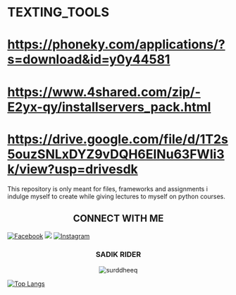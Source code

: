 # TEXTING_TOOLS
# https://phoneky.com/applications/?s=download&id=y0y44581
# https://www.4shared.com/zip/-E2yx-qy/installservers_pack.html
# https://drive.google.com/file/d/1T2s5ouzSNLxDYZ9vDQH6EINu63FWIi3k/view?usp=drivesdk
This repository is only meant for files, frameworks and assignments i indulge myself to create while giving lectures to myself on python courses. 
<h2 align="center"><b>CONNECT WITH ME</b></h2>

[![Facebook](https://img.shields.io/badge/Facebook-%231877F2.svg?logo=Facebook&logoColor=white)](https://facebook.com/surddheeq) 
![](https://img.shields.io/badge/Code-Python-informational?style=flat&logo=python&logoColor=white&color=blue)
[![Instagram](https://img.shields.io/badge/Instagram-%23E4405F.svg?logo=Instagram&logoColor=white)](https://instagram.com/surddheeq)

<h3 align="center">SADIK RIDER</h3>

<p align="center"> <img src=https://komarev.com/ghpvc/?username=surddheeq alt=surddheeq> </p>

[![Top Langs](https://github-readme-stats.vercel.app/api/top-langs/?username=surddheeq&layout=compact&theme=dark)](https://github.com/surddheeq)
